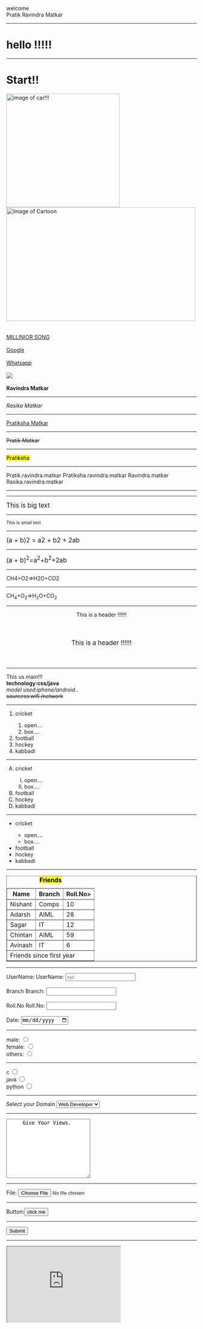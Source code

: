 <!DOCTYPE html>
<html>
   <head>welcome</head>
   <br>
    <body>Pratik Ravindra Matkar 
        <hr>
        <h1>hello !!!!!</h1>
        <hr>
        <h1>Start!!</h1>
        <image src="images/lamboo.jpg"
        alt="image of car!!!"
        height="300px">
        <image src="images/tenor.jpg"
           alt="Image of Cartoon"
        height="300px"
        width="500px"></image><br><br><br>
    <a href="https://www.youtube.com/">MILLINIOR SONG</a><br>
    <br>
    <a href="https://www.google.com/" target="_blank">Google </a><br>
    <br>
    <a href="https://www.whatsapp.com/" target="_blank">Whatsapp</a><br>
    <br>
    <a href="https://www.whatsapp.com/" target="_blank"><img src="images/lamboo.jpg" ></a><br>
    <br>
    <b>Ravindra Matkar</b><br><hr>
    <i>Rasika Matkar</i><br><hr>
    <u>Pratiksha Matkar</u><br><hr>
    <s>Pratik Matkar</s><br><hr>
    <mark>Pratiksha</mark><hr>
  <p>Pratik.ravindra.matkar Pratiksha.ravindra.matkar Ravindra.matkar Rasika.ravindra.matkar</p>  <hr>
<hr>
<big>This is big text</big>
<hr>
<small>This is small text</small><hr>

<big>(a + b)2 = a2 + b2 + 2ab</big><hr>
<big>(a + b)<sup>2</sup>=a<sup>2</sup>+b<sup>2</sup>+2ab</big><hr>
<p>CH4+O2=>H2O+CO2 </p><hr>
<p>CH<sub>4</sub>+O<sub>2</sub>=>H<sub>2</sub>O+CO<sub>2</sub> </p><hr>
<header>This is a header !!!!!!</header>
<header><big>This is a header !!!!!!</big></header><hr>
<main>This us main!!!</main>
<main>
<section><b>technology:css/java</b></section>
<section><i>model used:iphone/android..</i></section>
<section><s>sourcess:wifi /network</s></section>
</main><hr>
<ol>
    <li>cricket</li>
    <ol><li>open....</li>
    <li>box....</li></ol>
    <li>football</li>
    <li>hockey</li>
    <li>kabbadi</li>
</ol><hr>
<ol type="A">
    <li>cricket</li>
    <ol type="I"><li>open....</li>
    <li>box....</li></ol>
    <li>football</li>
    <li>hockey</li>
    <li>kabbadi</li>
</ol>
<hr>
<ul><li>cricket</li>
    <ul><li>open....</li>
    <li>box....</li></ul>
    <li>football</li>
    <li>hockey</li>
    <li>kabbadi</li></ul><hr>   


 <table border="1"> <caption><b><mark>Friends</mark></b></caption>

   <th>Name</th>
   <th>Branch</th>
   <th>Roll.No></th>
   <tr> 
    <td>Nishant</td>
    <td>Comps</td>
    <td>10</td></tr>
<tr>
    <td>Adarsh</td>
    <td>AIML</td>
    <td>28</td></tr>
<tr>
    <td>Sagar</td>
    <td>IT</td>
    <td>12</td></tr>
<tr>
    <td>Chintan</td>
    <td>AIML</td>
    <td>59</td></tr>
<tr>
    <td>Avinash</td>
    <td>IT</td>
    <td>6</td></tr>
<tr>
    <td colspan="3">Friends since first year</td>
</tr>
</table><hr>
    <label for="Name">UserName:</label>
    UserName: <input type="text" id="Name" placeholder="xyz" required="true"><br><br>
 <label for="Branch">Branch</label>
    Branch: <input type="text" id="Branch"><br><br>
    <label for="Roll.No">Roll.No</label>
    Roll.No: <input type="number" id="Roll.No"> <br><br>
 Date: <input type="date"><br>
<hr>
    <label for="male">male:</label>
    <input type="radio"  id="male" name="gender"  value="male"><br>
 <label for="female">female:</label>
    <input type="radio"  id="female" name="gender"  value="female"><br>
 <label for="others">others:</label>
    <input type="radio" id="others" name="gender"  value="others"><br>
<hr>
    <label for="c">c</label>
    <input type="checkbox" name="lang" id="c" value="c"><br>
<label for="java">java</label>
    <input type="checkbox" name="lang" id="java"><br>
   <label for="python">python</label>
    <input type="checkbox" name="python" id="python"><br>
<hr>
    <label for="Domain">Select your Domain</label>
    <select name="Domain" id="Domain">
        <option value="Web Developer">Web Developer</option>
        <option value="Data Science">Data Science</option>
        <option value=" Data Security"> Data Security</option>
        <option value="Others">Others</option>
    </select><br>
<hr>
    <textarea name="Views" id="Views" cols="25" rows="10">     Give Your Views.</textarea><br>
<hr>

File: <input type="file"><br>
<hr>

   Button:<input type="button" value="click me"><br>
<hr>
    <input type="submit"><hr>
</form>
    <iframe src="https://en.wikipedia.org/wiki/Main_Page" height="200" width="300"></iframe>
</body>
</html>
